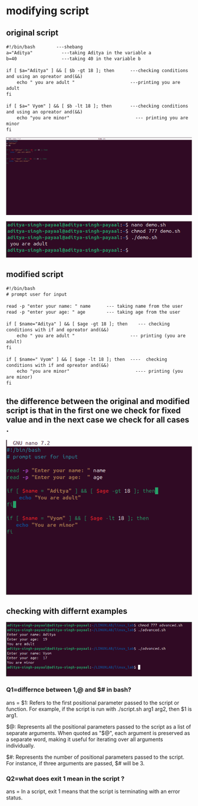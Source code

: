 # modifying script

## original script

```
#!/bin/bash        ---shebang
a="Aditya"           ---taking Aditya in the variable a
b=40                 ---taking 40 in the variable b

if [ $a="Aditya" ] && [ $b -gt 18 ]; then      ---checking conditions and using an opreator and(&&)
    echo " you are adult "                     ---printing you are adult
fi

if [ $a=" Vyom" ] && [ $b -lt 18 ]; then       ---checking conditions and using an opreator and(&&)
    echo "you are minor"                         --- printing you are minor
fi

```
![alt text](<../images/Screenshot from 2025-09-08 19-01-39.png>)

![alt text](<../images/Screenshot from 2025-09-08 18-31-50.png>)

##  modified script

```
#!/bin/bash 
# prompt user for input

read -p "enter your name: " name      --- taking name from the user
read -p "enter your age: " age        --- taking age from the user

if [ $name="Aditya" ] && [ $age -gt 18 ]; then    --- checking conditions with if and opreator and(&&)     
    echo " you are adult "                     --- printing (you are adult)
fi

if [ $name=" Vyom" ] && [ $age -lt 18 ]; then  ----  checking conditions with if and opreator and(&&)      
    echo "you are minor"                         ---- printing (you are minor)
fi
```
## the difference between the original and modified script is that in the first one we check for fixed value and in the next case we check for all cases .


![alt text](<../images/Screenshot from 2025-09-08 21-50-55.png>)

## checking with differnt examples

![alt text](<../images/Screenshot from 2025-09-08 21-56-26.png>)

### Q1=differnce between $1,$@ and $# in bash?

ans =
$1: Refers to the first positional parameter passed to the script or function. For example, if the script is run with ./script.sh arg1 arg2, then $1 is arg1.

$@: Represents all the positional parameters passed to the script as a list of separate arguments. When quoted as "$@", each argument is preserved as a separate word, making it useful for iterating over all arguments individually.

$#: Represents the number of positional parameters passed to the script. For instance, if three arguments are passed, $# will be 3.

### Q2=what does exit 1 mean in the script ?

ans =
In a script, exit 1 means that the script is terminating with an error status. 